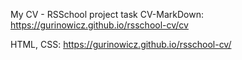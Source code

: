 My CV - RSSchool project task
CV-MarkDown: https://gurinowicz.github.io/rsschool-cv/cv

HTML, CSS: https://gurinowicz.github.io/rsschool-cv/
